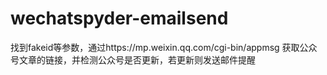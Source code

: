 # wechatspyder-emailsend
找到fakeid等参数，通过https://mp.weixin.qq.com/cgi-bin/appmsg 获取公众号文章的链接，并检测公众号是否更新，若更新则发送邮件提醒
